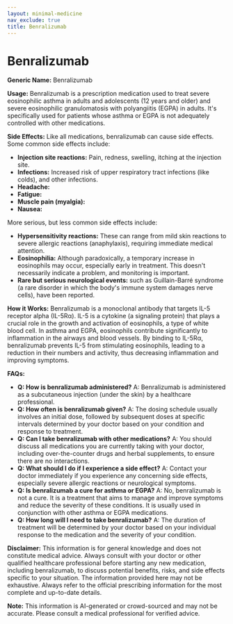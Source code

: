 ```yaml
---
layout: minimal-medicine
nav_exclude: true
title: Benralizumab
---
```


# Benralizumab

**Generic Name:** Benralizumab

**Usage:** Benralizumab is a prescription medication used to treat severe eosinophilic asthma in adults and adolescents (12 years and older) and severe eosinophilic granulomatosis with polyangiitis (EGPA) in adults.  It's specifically used for patients whose asthma or EGPA is not adequately controlled with other medications.

**Side Effects:**  Like all medications, benralizumab can cause side effects.  Some common side effects include:

* **Injection site reactions:**  Pain, redness, swelling, itching at the injection site.
* **Infections:** Increased risk of upper respiratory tract infections (like colds), and other infections.
* **Headache:**
* **Fatigue:**
* **Muscle pain (myalgia):**
* **Nausea:**

More serious, but less common side effects include:

* **Hypersensitivity reactions:**  These can range from mild skin reactions to severe allergic reactions (anaphylaxis), requiring immediate medical attention.
* **Eosinophilia:**  Although paradoxically, a temporary increase in eosinophils may occur, especially early in treatment.  This doesn't necessarily indicate a problem, and monitoring is important.
* **Rare but serious neurological events:** such as Guillain-Barré syndrome (a rare disorder in which the body's immune system damages nerve cells), have been reported.


**How it Works:** Benralizumab is a monoclonal antibody that targets IL-5 receptor alpha (IL-5Rα).  IL-5 is a cytokine (a signaling protein) that plays a crucial role in the growth and activation of eosinophils, a type of white blood cell.  In asthma and EGPA, eosinophils contribute significantly to inflammation in the airways and blood vessels. By binding to IL-5Rα, benralizumab prevents IL-5 from stimulating eosinophils, leading to a reduction in their numbers and activity, thus decreasing inflammation and improving symptoms.

**FAQs:**

* **Q: How is benralizumab administered?**  A: Benralizumab is administered as a subcutaneous injection (under the skin) by a healthcare professional.
* **Q: How often is benralizumab given?** A: The dosing schedule usually involves an initial dose, followed by subsequent doses at specific intervals determined by your doctor based on your condition and response to treatment.
* **Q: Can I take benralizumab with other medications?** A: You should discuss all medications you are currently taking with your doctor, including over-the-counter drugs and herbal supplements, to ensure there are no interactions.
* **Q: What should I do if I experience a side effect?** A:  Contact your doctor immediately if you experience any concerning side effects, especially severe allergic reactions or neurological symptoms.
* **Q: Is benralizumab a cure for asthma or EGPA?** A: No, benralizumab is not a cure. It is a treatment that aims to manage and improve symptoms and reduce the severity of these conditions.  It is usually used in conjunction with other asthma or EGPA medications.
* **Q:  How long will I need to take benralizumab?** A: The duration of treatment will be determined by your doctor based on your individual response to the medication and the severity of your condition.


**Disclaimer:** This information is for general knowledge and does not constitute medical advice. Always consult with your doctor or other qualified healthcare professional before starting any new medication, including benralizumab, to discuss potential benefits, risks, and side effects specific to your situation.  The information provided here may not be exhaustive.  Always refer to the official prescribing information for the most complete and up-to-date details.


**Note:** This information is AI-generated or crowd-sourced and may not be accurate. Please consult a medical professional for verified advice.